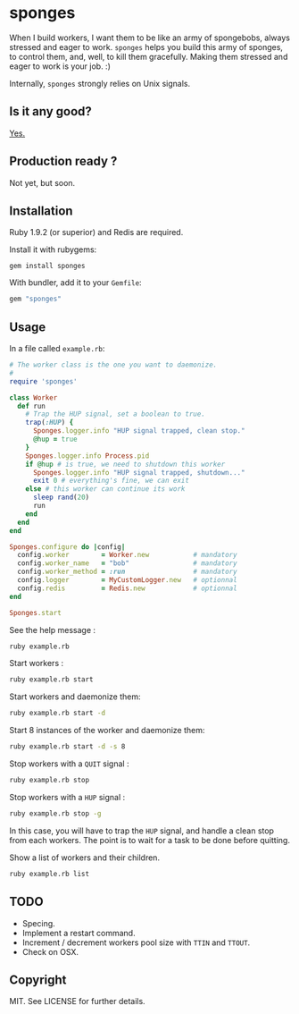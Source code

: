 # sponges

When I build workers, I want them to be like an army of spongebobs, always
stressed and eager to work. `sponges` helps you build this army of sponges, to
control them, and, well, to kill them gracefully. Making them stressed and eager
to work is your job. :)

Internally, `sponges` strongly relies on Unix signals.

## Is it any good?

[Yes.](http://news.ycombinator.com/item?id=3067434)

## Production ready ?

Not yet, but soon.

## Installation

Ruby 1.9.2 (or superior) and Redis are required.

Install it with rubygems:

    gem install sponges

With bundler, add it to your `Gemfile`:

``` ruby
gem "sponges"
```

## Usage
In a file called `example.rb`:

``` ruby
# The worker class is the one you want to daemonize.
#
require 'sponges'

class Worker
  def run
    # Trap the HUP signal, set a boolean to true.
    trap(:HUP) {
      Sponges.logger.info "HUP signal trapped, clean stop."
      @hup = true
    }
    Sponges.logger.info Process.pid
    if @hup # is true, we need to shutdown this worker
      Sponges.logger.info "HUP signal trapped, shutdown..."
      exit 0 # everything's fine, we can exit
    else # this worker can continue its work
      sleep rand(20)
      run
    end
  end
end

Sponges.configure do |config|
  config.worker        = Worker.new           # mandatory
  config.worker_name   = "bob"                # mandatory
  config.worker_method = :run                 # mandatory
  config.logger        = MyCustomLogger.new   # optionnal
  config.redis         = Redis.new            # optionnal
end

Sponges.start
```
See the help message :
``` bash
ruby example.rb
```

Start workers :
``` bash
ruby example.rb start
```

Start workers and daemonize them:
``` bash
ruby example.rb start -d
```

Start 8 instances of the worker and daemonize them:
``` bash
ruby example.rb start -d -s 8
```

Stop workers with a `QUIT` signal :
``` bash
ruby example.rb stop
```

Stop workers with a `HUP` signal :
``` bash
ruby example.rb stop -g
```
In this case, you will have to trap the `HUP` signal, and handle a clean stop
from each workers. The point is to wait for a task to be done before quitting.

Show a list of workers and their children.
``` bash
ruby example.rb list
```

## TODO

* Specing.
* Implement a restart command.
* Increment / decrement workers pool size with `TTIN` and `TTOUT`.
* Check on OSX.

## Copyright

MIT. See LICENSE for further details.

